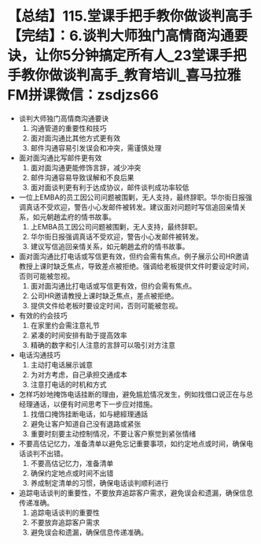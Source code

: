 # 【总结】115.堂课手把手教你做谈判高手【完结】：6.谈判大师独门高情商沟通要诀，让你5分钟搞定所有人_23堂课手把手教你做谈判高手_教育培训_喜马拉雅FM拼课微信：zsdjzs66

-   谈判大师独门高情商沟通要诀
    1.  沟通管道的重要性和技巧
    2.  面对面沟通比其他方式更有效
    3.  邮件沟通容易引发误会和冲突，需谨慎处理
-   面对面沟通比写邮件更有效
    1.  面对面沟通更能修饰言辞，减少冲突
    2.  邮件沟通容易导致误解和不良后果
    3.  面对面谈判更有利于达成协议，邮件谈判成功率较低
-   一位上EMBA的员工因公司问题被围剿，无人支持，最终辞职。华尔街日报强调真话不受欢迎，警告小心发邮件被转发。建议面对问题时写信追回亲情关系，如元朝趙孟府的情书故事。
    1.  上EMBA员工因公司问题被围剿，无人支持，最终辞职。
    2.  华尔街日报强调真话不受欢迎，警告小心发邮件被转发。
    3.  建议写信追回亲情关系，如元朝趙孟府的情书故事。
-   面对面沟通比打电话或写信更有效，但约会需有焦点。例子展示公司HR邀请教授上课时缺乏焦点，导致差点被拒绝。强调给老板提供文件时要设定时间，否则可能被忽视。
    1.  面对面沟通比打电话或写信更有效，但约会需有焦点。
    2.  公司HR邀请教授上课时缺乏焦点，差点被拒绝。
    3.  提供文件给老板时要设定时间，否则可能被忽视。
-   有效的约会技巧
    1.  在家里约会需注意礼节
    2.  紧凑的时间安排有助于提高效率
    3.  精确的数字和引人注意的言辞可以吸引对方注意
-   电话沟通技巧
    1.  主动打电话展示诚意
    2.  为对方考虑，自己承担交通成本
    3.  注意打电话的时机和方式
-   怎样巧妙地掩饰电话挂断的理由，避免尴尬情况发生，例如找借口说正在与总经理通话，以便有时间思考下一步应对措施。
    1.  找借口掩饰挂断电话，如与總經理通話
    2.  避免让客户知道自己没有退路或紧张
    3.  重要时刻要主动控制情况，不要让客户察觉到紧张情绪
-   不要高估记忆力，准备清单以避免忘记重要事项，如约定地点或时间，确保电话谈判不出错。
    1.  不要高估记忆力，准备清单
    2.  确保约定地点或时间不出错
    3.  养成制定清单的习惯，确保电话谈判顺利进行
-   追踪电话谈判的重要性，不要放弃追踪客户需求，避免误会和遗漏，确保信息传递准确。
    1.  追踪电话谈判的重要性
    2.  不要放弃追踪客户需求
    3.  避免误会和遗漏，确保信息传递准确。